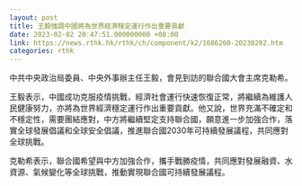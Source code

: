 ```yaml
---
layout: post
title: 王毅強調中國將為世界經濟穩定運行作出重要貢獻
date: 2023-02-02 20:47:51.000000000 +08:00
link: https://news.rthk.hk/rthk/ch/component/k2/1686260-20230202.htm
categories: rthk
---
```


中共中央政治局委員、中央外事辦主任王毅，會見到訪的聯合國大會主席克勒希。

王毅表示，中國成功克服疫情挑戰，經濟社會運行快速恢復正常，將繼續為維護人民健康努力，亦將為世界經濟穩定運行作出重要貢獻。他又說，世界充滿不確定和不穩定性，需要團結應對，中方將繼續堅定支持聯合國，願意進一步加強合作，落實全球發展倡議和全球安全倡議，推進聯合國2030年可持續發展議程，共同應對全球挑戰。

克勒希表示，聯合國希望與中方加強合作，攜手戰勝疫情，共同應對發展融資、水資源、氣候變化等全球挑戰，推動實現聯合國可持續發展議程。
